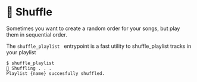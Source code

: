 # 🔀 Shuffle

Sometimes you want to create a random order for your songs, but play them in sequential order.

The `shuffle_playlist ` entrypoint is a fast utility to shuffle_playlist tracks in your playlist

<div class="termy">

```console
$ shuffle_playlist 
🔀 Shuffling . . .
Playlist {name} succesfully shuffled.
```
</div>